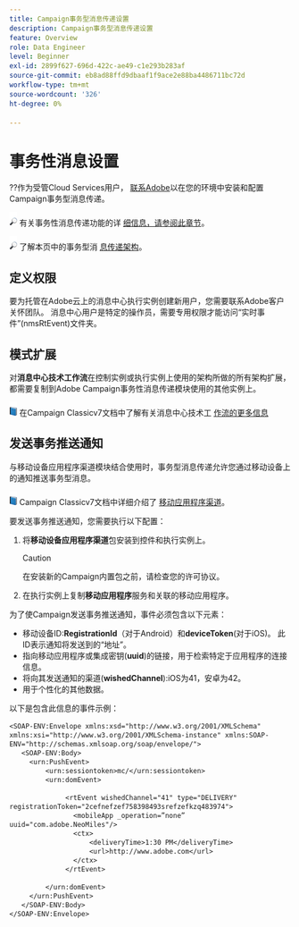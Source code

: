 ```yaml
---
title: Campaign事务型消息传递设置
description: Campaign事务型消息传递设置
feature: Overview
role: Data Engineer
level: Beginner
exl-id: 2899f627-696d-422c-ae49-c1e293b283af
source-git-commit: eb8ad88ffd9dbaaf1f9ace2e88ba4486711bc72d
workflow-type: tm+mt
source-wordcount: '326'
ht-degree: 0%

---
```


# 事务性消息设置

??作为受管Cloud Services用户， [联系Adobe](../start/campaign-faq.md#support)以在您的环境中安装和配置Campaign事务型消息传递。

![](../assets/do-not-localize/glass.png) 有关事务性消息传递功能的详 [细信息，请参阅此章节](../send/transactional.md)。

![](../assets/do-not-localize/glass.png) 了解本页中的事务型消 [息传递架构](../dev/architecture.md)。

## 定义权限

要为托管在Adobe云上的消息中心执行实例创建新用户，您需要联系Adobe客户关怀团队。 消息中心用户是特定的操作员，需要专用权限才能访问“实时事件”(nmsRtEvent)文件夹。

## 模式扩展

对&#x200B;**消息中心技术工作流**&#x200B;在控制实例或执行实例上使用的架构所做的所有架构扩展，都需要复制到Adobe Campaign事务性消息传递模块使用的其他实例上。

![](../assets/do-not-localize/book.png) 在Campaign Classicv7文档中了解有关消息中心技术工 [作流的更多信息](https://experienceleague.adobe.com/docs/campaign-classic/using/transactional-messaging/configure-transactional-messaging/additional-configurations.html#technical-workflows)

## 发送事务推送通知

与移动设备应用程序渠道模块结合使用时，事务型消息传递允许您通过移动设备上的通知推送事务型消息。

![](../assets/do-not-localize/book.png) Campaign Classicv7文档中详细介绍了 [移动应用程序渠道](https://experienceleague.adobe.com/docs/campaign-classic/using/sending-messages/sending-push-notifications/about-mobile-app-channel.html?lang=en#sending-messages)。

要发送事务推送通知，您需要执行以下配置：

1. 将&#x200B;**移动设备应用程序渠道**&#x200B;包安装到控件和执行实例上。

   >[!CAUTION]
   >
   >在安装新的Campaign内置包之前，请检查您的许可协议。

1. 在执行实例上复制&#x200B;**移动应用程序**&#x200B;服务和关联的移动应用程序。

为了使Campaign发送事务推送通知，事件必须包含以下元素：

* 移动设备ID:**RegistrationId**（对于Android）和&#x200B;**deviceToken**(对于iOS)。 此ID表示通知将发送到的“地址”。
* 指向移动应用程序或集成密钥(**uuid**)的链接，用于检索特定于应用程序的连接信息。
* 将向其发送通知的渠道(**wishedChannel**):iOS为41，安卓为42。
* 用于个性化的其他数据。

以下是包含此信息的事件示例：

```
<SOAP-ENV:Envelope xmlns:xsd="http://www.w3.org/2001/XMLSchema" xmlns:xsi="http://www.w3.org/2001/XMLSchema-instance" xmlns:SOAP-ENV="http://schemas.xmlsoap.org/soap/envelope/">
   <SOAP-ENV:Body>
     <urn:PushEvent>
         <urn:sessiontoken>mc/</urn:sessiontoken>
         <urn:domEvent>

              <rtEvent wishedChannel="41" type="DELIVERY" registrationToken="2cefnefzef758398493srefzefkzq483974">
                <mobileApp _operation=”none” uuid="com.adobe.NeoMiles"/>
                <ctx>
                    <deliveryTime>1:30 PM</deliveryTime>
                    <url>http://www.adobe.com</url>
                </ctx>
              </rtEvent>

         </urn:domEvent>
     </urn:PushEvent>           
   </SOAP-ENV:Body>
</SOAP-ENV:Envelope>
```

